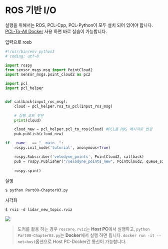 # ROS 기반 I/O

실행을 위해서는 ROS, PCL-Cpp, PCL-Python이 모두 설치 되어 있어야 합니다. [PCL-To-All Docker](https://hub.docker.com/r/adioshun/pcl_to_all/) 사용 하면 바로 실습이 가능합니다. 

입력으로 rosb

```python 
#!/usr/bin/env python3
# coding: utf-8

import rospy
from sensor_msgs.msg import PointCloud2
import sensor_msgs.point_cloud2 as pc2

import pcl
import pcl_helper


def callback(input_ros_msg):
    cloud = pcl_helper.ros_to_pcl(input_ros_msg)    
    
    # 실행 코드 부분 
    print(cloud)

    cloud_new = pcl_helper.pcl_to_ros(cloud) #PCL을 ROS 메시지로 변경     
    pub.publish(cloud_new)

if __name__ == "__main__":
    rospy.init_node('tutorial', anonymous=True)

    rospy.Subscriber('velodyne_points', PointCloud2, callback)
    pub = rospy.Publisher("/velodyne_points_new", PointCloud2, queue_size=1)
   
    rospy.spin()
```

실행 
```
$ python Part00-Chapter03.py
```

시각화 
```
$ rviz -d lidar_new_topic.rviz
```

![](https://i.imgur.com/XWfezjK.png)


> 도커를 활용 하는 경우 `roscore`, `rviz`는 **Host PC**에서 실행하고, `python Part00-Chapter03.py`는 **Docker**에서 실행 하면 됩니다. `docker run -it --net=host`옵션으로 Host PC-Docker간 통신이 가능합니다. 